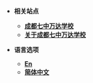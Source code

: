 <!-- _navbar.md -->

- **相关站点**
  
  - [**成都七中万达学校**](https://www.7zwd.com/)
  - [**关于成都七中万达学校**](https://baike.baidu.com/item/%E6%88%90%E9%83%BD%E4%B8%83%E4%B8%AD%E4%B8%87%E8%BE%BE%E5%AD%A6%E6%A0%A1/6510393?fr=ge_ala)

- **语言选项**
  
  - [**En**](/)
  - [**简体中文**](/)
